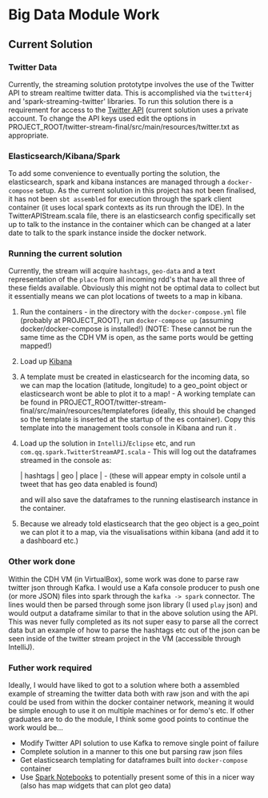 # Big Data Module Work

## Current Solution

### Twitter Data
Currently, the streaming solution prototytpe involves the use of the Twitter API to stream realtime twitter data. This is accomplished via the `twitter4j` and 'spark-streaming-twitter' libraries. To run this solution there is a requirement for access to the [Twitter API](https://apps.twitter.com/) (current solution uses a private account. To change the API keys used edit the options in PROJECT_ROOT/twitter-stream-final/src/main/resources/twitter.txt as appropriate.

### Elasticsearch/Kibana/Spark
To add some convenience to eventually porting the solution, the elasticsearch, spark and kibana instances are managed through a `docker-compose` setup. As the current solution in this project has not been finalised, it has not been `sbt assembled` for execution through the spark client container (it uses local spark contexts as its run through the IDE). In the TwitterAPIStream.scala file, there is an elasticsearch config specifically set up to talk to the instance in the container which can be changed at a later date to talk to the spark instance inside the docker network.

### Running the current solution
Currently, the stream will acquire `hashtags`, `geo-data` and a text representation of the `place` from all incoming rdd's that have all three of these fields available. Obviously this might not be optimal data to collect but it essentially means we can plot locations of tweets to a map in kibana.

1. Run the containers - in the directory with the `docker-compose.yml` file (probably at PROJECT_ROOT), run `docker-compose up` (assuming docker/docker-compose is installed!)
   (NOTE: These cannot be run the same time as the CDH VM is open, as the same ports would be getting mapped!)
2. Load up [Kibana](http://localhost:5601)
3. A template must be created in elasticsearch for the incoming data, so we can map the location (latitude, longitude) to a geo_point object or elasticsearch wont be able to plot it to a map! - A working template can be found in PROJECT_ROOT/twitter-stream-final/src/main/resources/templatefores (ideally, this should be changed so the template is inserted at the startup of the es container). Copy this template into the management tools console in Kibana and run it .
3. Load up the solution in `IntelliJ`/`Eclipse` etc, and run `com.qq.spark.TwitterStreamAPI.scala` - This will log out the dataframes streamed in the console as:

	| hashtags | geo | place |    -  (these will appear empty in colsole until a tweet that has geo data enabled is found)

   and will also save the dataframes to the running elastisearch instance in the container.
3. Because we already told elasticsearch that the geo object is a geo_point we can plot it to a map, via the visualisations within kibana (and add it to a dashboard etc.)

### Other work done
Within the CDH VM (in VirtualBox), some work was done to parse raw twitter json through Kafka. I would use a Kafa console producer to push one (or more JSON) files into spark through the `kafka -> spark` connector. The lines would then be parsed through some json library (I used `play` json) and would output a dataframe similar to that in the above solution using the API. This was never fully completed as its not super easy to parse all the correct data but an example of how to parse the hashtags etc out of the json can be seen inside of the twitter stream project in the VM (accessible through IntelliJ).

### Futher work required
Ideally, I would have liked to got to a solution where both a assembled example of streaming the twitter data both with raw json and with the api could be used from within the docker container network, meaning it would be simple enough to use it on multiple machines or for demo's etc. If other graduates are to do the module, I think some good points to continue the work would be...

- Modify Twitter API solution to use Kafka to remove single point of failure
- Complete solution in a manner to this one but parsing raw json files
- Get elasticsearch templating for dataframes built into `docker-compose` container
- Use [Spark Notebooks](http://spark-notebook.io/) to potentially present some of this in a nicer way (also has map widgets that can plot geo data)

